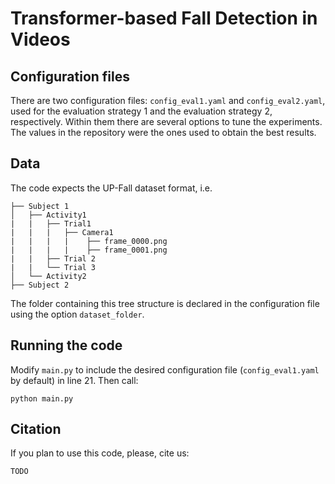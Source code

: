 # Transformer-based Fall Detection in Videos

## Configuration files

There are two configuration files: `config_eval1.yaml` and `config_eval2.yaml`, used for the evaluation strategy 1 and the evaluation strategy 2, respectively. Within them there are several options to tune the experiments. The values in the repository were the ones used to obtain the best results.

## Data

The code expects the UP-Fall dataset format, i.e. 

```
├── Subject 1
│   ├── Activity1
|   |   ├── Trial1
|   |   |   ├── Camera1
|   |   |   |    ├── frame_0000.png
|   |   |   |    ├── frame_0001.png
|   |   ├── Trial 2
|   |   └── Trial 3
│   └── Activity2
├── Subject 2
```

The folder containing this tree structure is declared in the configuration file using the option `dataset_folder`.

## Running the code

Modify `main.py` to include the desired configuration file (`config_eval1.yaml` by default) in line 21. Then call:

```
python main.py
```

## Citation

If you plan to use this code, please, cite us:

```
TODO
```